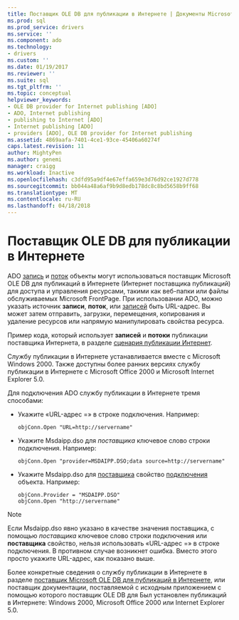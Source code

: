 ```yaml
---
title: Поставщик OLE DB для публикации в Интернете | Документы Microsoft
ms.prod: sql
ms.prod_service: drivers
ms.service: ''
ms.component: ado
ms.technology:
- drivers
ms.custom: ''
ms.date: 01/19/2017
ms.reviewer: ''
ms.suite: sql
ms.tgt_pltfrm: ''
ms.topic: conceptual
helpviewer_keywords:
- OLE DB provider for Internet publishing [ADO]
- ADO, Internet publishing
- publishing to Internet [ADO]
- Internet publishing [ADO]
- providers [ADO], OLE DB provider for Internet publishing
ms.assetid: 4869aafa-7401-4ce1-93ce-45406a60274f
caps.latest.revision: 11
author: MightyPen
ms.author: genemi
manager: craigg
ms.workload: Inactive
ms.openlocfilehash: c3dfd95a9df4e67effa659e3d76d92ce1927d778
ms.sourcegitcommit: bb044a48a6af9b9d8edb178dc8c8bd5658b9ff68
ms.translationtype: MT
ms.contentlocale: ru-RU
ms.lasthandoff: 04/18/2018
---
```

# <a name="the-ole-db-provider-for-internet-publishing"></a>Поставщик OLE DB для публикации в Интернете
ADO [запись](../../../ado/reference/ado-api/record-object-ado.md) и [поток](../../../ado/reference/ado-api/stream-object-ado.md) объекты могут использоваться поставщик Microsoft OLE DB для публикаций в Интернете (Интернет поставщика публикаций) для доступа и управления ресурсами, такими как веб-папки или файлы обслуживаемых Microsoft FrontPage. При использовании ADO, можно указать источник **записи**, **поток**, или [записей](../../../ado/reference/ado-api/recordset-object-ado.md) быть URL-адрес. Вы может затем отправить, загрузки, перемещения, копирования и удаление ресурсов или напрямую манипулировать свойства ресурса.  
  
 Пример кода, который использует **записей** и **потоки** публикации поставщика Интернета, в разделе [сценария публикации Интернет](../../../ado/guide/data/internet-publishing-scenario.md).  
  
 Службу публикации в Интернете устанавливается вместе с Microsoft Windows 2000. Также доступны более ранних версиях службу публикации в Интернете с Microsoft Office 2000 и Microsoft Internet Explorer 5.0.  
  
 Для подключения ADO службу публикации в Интернете тремя способами:  
  
-   Укажите «URL-адрес =» в строке подключения. Например:  
  
    ```  
    objConn.Open "URL=http://servername"  
    ```  
  
-   Укажите Msdaipp.dso для *поставщика* ключевое слово строки подключения. Например:  
  
    ```  
    objConn.Open "provider=MSDAIPP.DSO;data source=http://servername"  
    ```  
  
-   Укажите Msdaipp.dso для [поставщика](../../../ado/reference/ado-api/provider-property-ado.md) свойство [подключения](../../../ado/reference/ado-api/connection-object-ado.md) объекта. Например:  
  
    ```  
    objConn.Provider = "MSDAIPP.DSO"  
    objConn.Open "http://servername"  
    ```  
  
> [!NOTE]
>  Если Msdaipp.dso явно указано в качестве значения поставщика, с помощью *поставщика* ключевое слово строки подключения или **поставщика** свойство, нельзя использовать «URL-адрес =» в строке подключения. В противном случае возникнет ошибка. Вместо этого просто укажите URL-адрес, как показано выше.  
  
 Более конкретные сведения о службу публикации в Интернете в разделе [поставщик Microsoft OLE DB для публикаций в Интернете](../../../ado/guide/appendixes/microsoft-ole-db-provider-for-internet-publishing.md), или поставщик документации, поставляемой с исходным приложением с помощью которого поставщик OLE DB для Был установлен публикаций в Интернете: Windows 2000, Microsoft Office 2000 или Internet Explorer 5.0.
